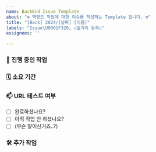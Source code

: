 ```yaml
---
name: BackEnd Issue Template
about: "⚙️ 백엔드 작업에 대한 이슈를 작성하는 Template 입니다. ⚙️"
title: "[Back] 2024/[날짜] [이름]"
labels: "Issue\U0001F320, ☑️일거리 등록☑️"
assignees: ''

---
```


### 📄  진행 중인 작업
<!-- 어떤 작업을 중이신가요? -->

### 🗓️ 소요 기간
<!-- 예상 작업 기간은 언제인가요? -->

### 📫 URL 테스트 여부
<!--  데이터 연결 확인 작업이 끝났나요? -->

- [ ] 완료하셨나요? 
- [ ] 아직 작업 안 하셨나요?
- [ ] (무슨 말이신거죠..?)

### 🛠️ 추가 작업
<!-- 추가 작업하셔야 할 내용 있으신가요? -->
